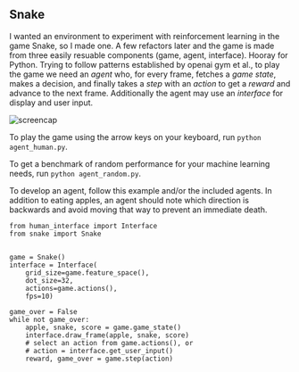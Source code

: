 ## Snake

I wanted an environment to experiment with reinforcement learning in the game Snake, so I made one. A few refactors later and the game is made from three easily resuable components (game, agent, interface). Hooray for Python. Trying to follow patterns established by openai gym et al., to play the game we need an *agent* who, for every frame, fetches a *game state*, makes a decision, and finally takes a *step* with an *action* to get a *reward* and advance to the next frame. Additionally the agent may use an *interface* for display and user input.

![screencap](https://github.com/tyoungNIO/snake-python/blob/master/screencap.png)

To play the game using the arrow keys on your keyboard, run `python agent_human.py`.

To get a benchmark of random performance for your machine learning needs, run `python agent_random.py`.

To develop an agent, follow this example and/or the included agents. In addition to eating apples, an agent should note which direction is backwards and avoid moving that way to prevent an immediate death.
```
from human_interface import Interface
from snake import Snake


game = Snake()
interface = Interface(
    grid_size=game.feature_space(),
    dot_size=32,
    actions=game.actions(),
    fps=10)

game_over = False
while not game_over:
    apple, snake, score = game.game_state()
    interface.draw_frame(apple, snake, score)
    # select an action from game.actions(), or
    # action = interface.get_user_input()
    reward, game_over = game.step(action)
```
